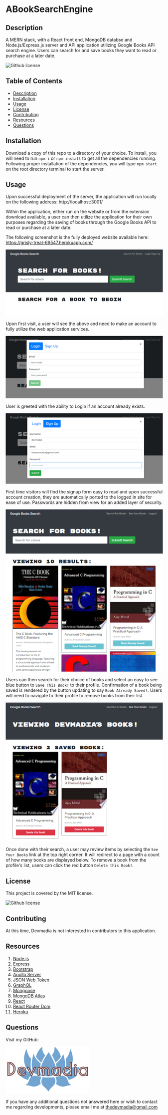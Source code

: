 # ABookSearchEngine

## Description
A MERN stack, with a React front end, MongoDB databse and Node.js/Express.js server and API application utilizing Google Books API search engine. Users can search for and save books they want to read or purchase at a later date.

![Github license](http://img.shields.io/badge/license-MIT-blue.svg)

## Table of Contents
  - [Description](#description)
  - [Installation](#installation)
  - [Usage](#usage)
  - [License](#license)
  - [Contributing](#contributing)
  - [Resources](#resources)
  - [Questions](#questions)

## Installation
Download a copy of this repo to a directory of your choice. To install, you will need to run `npm i` or `npm install` to get all the dependencies running. Following proper installation of the dependencies, you will type `npm start` on the root directory terminal to start the server.

## Usage
Upon successful deployment of the server, the application will run locally on the following address: http://localhost:3001/

Within the application, either run on the website or from the extension download available, a user can then utilize the application for their own purposes regarding the saving of books through the Google Books API to read or purchase at a later date.

The following screenshot is the fully deployed website available here: https://grisly-treat-69547.herokuapp.com/

![ABookSearch Main Image](demoshots/Main000.png)

Upon first visit, a user will see the above and need to make an account to fully utilize the web application services.

![ABookSearch Demo Shot](demoshots/Main001.png)

User is greeted with the ability to Login if an account already exists.

![ABookSearch Saved Demo Shot](demoshots/Main002.png)

First time visitors will find the signup form easy to read and upon successful account creation, they are automatically ported to the logged in site for ease of use. Passwords are hidden from view for an added layer of security.

![ABookSearch Demo Shot](demoshots/Main003.png)

Users can then search for their choice of books and select an easy to see blue button to `Save This Book!` to their profile. Confirmation of a book being saved is rendered by the button updating to say `Book Already Saved!`. Users will need to navigate to their profile to remove books from their list.

![ABookSearch Saved Demo Shot](demoshots/Main004.png)

Once done with their search, a user may review items by selecting the `See Your Books` link at the top right corner. It will redirect to a page with a count of how many books are displayed below. To remove a book from the profile's list, users can click the red button `Delete this Book!`.

## License
This project is covered by the MIT license. 

![Github license](http://img.shields.io/badge/license-MIT-blue.svg)

## Contributing
At this time, Devmadia is not interested in contributors to this application.

## Resources
1. [Node.js](https://nodejs.org/en/)
2. [Express](https://www.npmjs.com/package/express)
3. [Bootstrap](https://www.npmjs.com/package/bootstrap)
4. [Apollo Server](https://www.npmjs.com/package/apollo-server-express)
5. [JSON Web Token](https://www.npmjs.com/package/jsonwebtoken)
6. [GraphQL](https://www.npmjs.com/package/graphql)
7. [Mongoose](https://www.npmjs.com/package/mongoose)
8. [MongoDB Atlas](http://wwww.mongodb.com/)
9. [React](https://www.npmjs.com/package/react)
10. [React Router Dom](https://www.npmjs.com/package/react-router-dom)
11. [Heroku](https://www.heroku.com)

## Questions
Visit my GitHub: 

[![](demoshots/Logosq.png)](https://github.com/Devmadia)

If you have any additional questions not answered here or wish to contact me regarding developments, please email me at 
[thedevmadia@gmail.com](mailto:thedevmadia@gmail.com)
